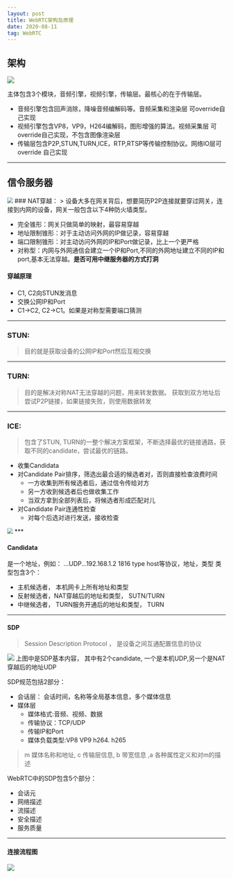 ```yaml
---
layout: post
title: WebRTC架构及原理
date: 2020-08-11
tag: WebRTC
---
```


## 架构
![](http://image.smartjames.cn/mweb/20200916/16002625734050.png)


主体包含3个模块，音频引擎，视频引擎，传输层。最核心的在于传输层。
* 音频引擎包含回声消除，降噪音频编解码等。音频采集和渲染层 可override自己实现
* 视频引擎包含VP8，VP9，H264编解码，图形增强的算法。视频采集层 可override自己实现，不包含图像渲染层
* 传输层包含P2P,STUN,TURN,ICE，RTP,RTSP等传输控制协议。网络IO层可override 自己实现

***


## 信令服务器

<img src="http://image.smartjames.cn/mweb/20200916/16002625864892.png" style="zoom:80%" />
### NAT穿越：
> 设备大多在网关背后，想要简历P2P连接就要穿过网关，连接到内网的设备，网关一般包含以下4种防火墙类型。

- 完全锥形：网关只做简单的映射，最容易穿越
- 地址限制锥形：对于主动访问外网的IP做记录，容易穿越
- 端口限制锥形：对主动访问外网的IP和Port做记录，比上一个更严格
- 对称型：内网与外网通信会建立一个IP和Port,不同的外网地址建立不同的IP和port,基本无法穿越。**是否可用中继服务器的方式打洞**

#### 穿越原理
- C1, C2向STUN发消息
- 交换公网IP和Port
- C1->C2, C2->C1。如果是对称型需要端口猜测
 
***

### STUN:
> 目的就是获取设备的公网IP和Port然后互相交换

***

### TURN:
> 目的是解决对称NAT无法穿越的问题，用来转发数据。
> 获取到双方地址后尝试P2P链接，如果链接失败，则使用数据转发
 
***
### ICE:
> 包含了STUN, TURN的一整个解决方案框架，不断选择最优的链接通路，获取不同的candidate，尝试最优的链路。

- 收集Candidata
- 对Candidate Pair排序，筛选出最合适的候选者对，否则直接检查浪费时间
    -  一方收集到所有候选者后，通过信令传给对方
    -  另一方收到候选者后也做收集工作
    -  当双方拿到全部列表后，将候选者形成匹配对儿
- 对Candidate Pair连通性检查
    - 对每个后选对进行发送，接收检查 

<img src="http://image.smartjames.cn/mweb/20200916/16002626005389.png" style="zoom:80%" />
***

#### Candidata
是一个地址，例如： ...UDP...192.168.1.2  1816 type host等协议，地址，类型
类型包含3个：
- 主机候选者， 本机网卡上所有地址和类型
- 反射候选者，NAT穿越后的地址和类型， SUTN/TURN
- 中继候选者， TURN服务开通后的地址和类型， TURN

***

#### SDP
> Session Description Protocol ， 是设备之间互通配置信息的协议

![](http://image.smartjames.cn/mweb/20200916/16002626096788.png)
上图中是SDP基本内容， 其中有2个candidate, 一个是本机UDP,另一个是NAT穿越后的地址UDP

SDP规范包括2部分：
- 会话层： 会话时间，名称等全局基本信息，多个媒体信息
- 媒体层
    - 媒体格式:音频、视频、数据
    - 传输协议：TCP/UDP
    - 传输IP和Port
    - 媒体负载类型:VP8 VP9 h264. h265

> m 媒体名称和地址, c 传输层信息, b 带宽信息 ,a 各种属性定义和对m的描述

WebRTC中的SDP包含5个部分：
- 会话元
- 网络描述
- 流描述
- 安全描述
- 服务质量

***
 
#### 连接流程图
![](http://image.smartjames.cn/mweb/20200916/16002626241435.png)





